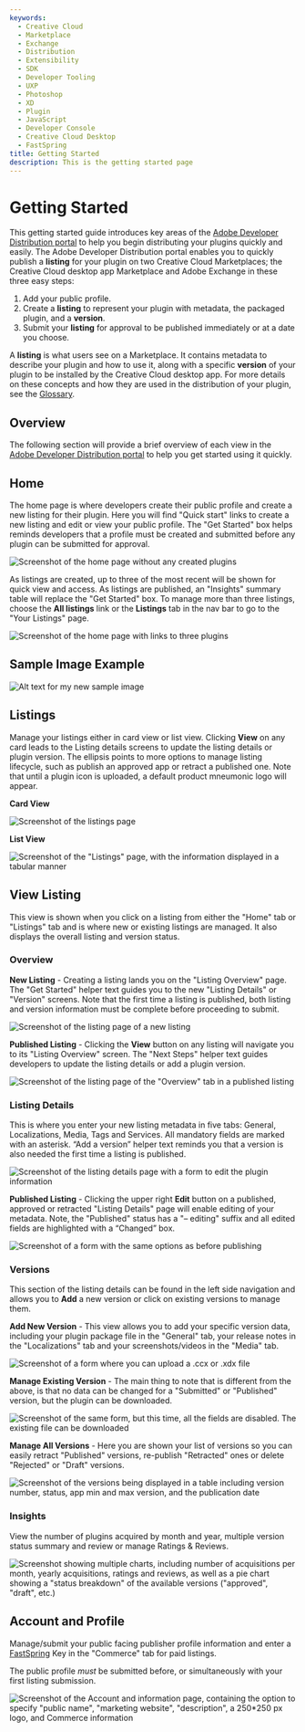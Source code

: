 ```yaml
---
keywords:
  - Creative Cloud
  - Marketplace
  - Exchange
  - Distribution
  - Extensibility
  - SDK
  - Developer Tooling
  - UXP
  - Photoshop
  - XD
  - Plugin
  - JavaScript
  - Developer Console
  - Creative Cloud Desktop
  - FastSpring
title: Getting Started
description: This is the getting started page
---
```


# Getting Started

This getting started guide introduces key areas of the [Adobe Developer Distribution portal](/distribute/home) to help you begin distributing your plugins quickly and easily. The Adobe Developer Distribution portal enables you to quickly publish a **listing** for your plugin on two Creative Cloud Marketplaces; the Creative Cloud desktop app Marketplace and Adobe Exchange in these three easy steps:

1. Add your public profile.
2. Create a **listing** to represent your plugin with metadata, the packaged plugin, and a **version**.
3. Submit your **listing** for approval to be published immediately or at a date you choose.

<InlineAlert slots="text" variant="help"/>

A **listing** is what users see on a Marketplace. It contains metadata to describe your plugin and how to use it, along with a specific **version** of your plugin to be installed by the Creative Cloud desktop app. For more details on these concepts and how they are used in the distribution of your plugin, see the [Glossary](./glossary.md).

## Overview

The following section will provide a brief overview of each view in the [Adobe Developer Distribution portal](/distribute/home) to help you get started using it quickly.

## Home

The home page is where developers create their public profile and create a new listing for their plugin. Here you will find "Quick start" links to create a new listing and edit or view your public profile. The "Get Started" box helps reminds developers that a profile must be created and submitted before any plugin can be submitted for approval.

![Screenshot of the home page without any created plugins](../images/DD_Home_first_time_user_sm.jpg)

As listings are created, up to three of the most recent will be shown for quick view and access. As listings are published, an "Insights" summary table will replace the "Get Started" box. To manage more than three listings, choose the **All listings** link or the **Listings** tab in the nav bar to go to the "Your Listings" page.

![Screenshot of the home page with links to three plugins](../images/DD_Home_returning_user.png)

## Sample Image Example

![Alt text for my new sample image](../images/a-sample-image.png)

## Listings

Manage your listings either in card view or list view. Clicking **View** on any card leads to the Listing details screens to update the listing details or plugin version. The ellipsis points to more options to manage listing lifecycle, such as publish an approved app or retract a published one. Note that until a plugin icon is uploaded, a default product mneumonic logo will appear.

**Card View**

![Screenshot of the listings page](../images/Your_Listings_card_view.png)

**List View**

![Screenshot of the "Listings" page, with the information displayed in a tabular manner](../images/Your_Listings_list_view.png)

## View Listing

This view is shown when you click on a listing from either the "Home" tab or "Listings" tab and is where new or existing listings are managed. It also displays the overall listing and version status.

### Overview

**New Listing** - Creating a listing lands you on the "Listing Overview" page. The "Get Started" helper text guides you to the new "Listing Details" or "Version" screens. Note that the first time a listing is published, both listing and version information must be complete before proceeding to submit.

![Screenshot of the listing page of a new listing](../images/Listing_Overview_new_listing.png)

**Published Listing** - Clicking the **View** button on any listing will navigate you to its "Listing Overview" screen. The "Next Steps" helper text guides developers to update the listing details or add a plugin version.

![Screenshot of the listing page of the "Overview" tab in a published listing](../images/Listing_Overview_published_listing.png)

### Listing Details

This is where you enter your new listing metadata in five tabs: General, Localizations, Media, Tags and Services. All mandatory fields are marked with an asterisk. “Add a version” helper text reminds you that a version is also needed the first time a listing is published.

![Screenshot of the listing details page with a form to edit the plugin information](../images/Listing_Details_new_listing.png)

**Published Listing** - Clicking the upper right **Edit** button on a published, approved or retracted "Listing Details" page will enable editing of your metadata. Note, the "Published" status has a "– editing" suffix and all edited fields are highlighted with a “Changed” box.

![Screenshot of a form with the same options as before publishing](../images/Listing_Details_published_listing.png)

### Versions

This section of the listing details can be found in the left side navigation and allows you to **Add** a new version or click on existing versions to manage them.

**Add New Version** - This view allows you to add your specific version data, including your plugin package file in the "General" tab, your release notes in the "Localizations" tab and your screenshots/videos in the "Media" tab.

![Screenshot of a form where you can upload a .ccx or .xdx file](../images/plugin_version_add_new_version.png)

**Manage Existing Version** - The main thing to note that is different from the above, is that no data can be changed for a "Submitted" or "Published" version, but the plugin can be downloaded.

![Screenshot of the same form, but this time, all the fields are disabled. The existing file can be downloaded](../images/plugin_version_manage_published.png)

**Manage All Versions** - Here you are shown your list of versions so you can easily retract "Published" versions, re-publish "Retracted" ones or delete "Rejected" or "Draft" versions.

![Screenshot of the versions being displayed in a table including version number, status, app min and max version, and the publication date](../images/plugin_version_manage_all.png)

### Insights

View the number of plugins acquired by month and year, multiple version status summary and review or manage Ratings & Reviews.

<!-- ![](../../images/Published_Listing_Insights.png) -->

![Screenshot showing multiple charts, including number of acquisitions per month, yearly acquisitions, ratings and reviews, as well as a pie chart showing a "status breakdown" of the available versions ("approved", "draft", etc.)](../images/Published_Listing_Insights.png)

## Account and Profile

Manage/submit your public facing publisher profile information and enter a [FastSpring](https://fastspring.com/sign-up/payee-adobe/) Key in the "Commerce" tab for paid listings.

<InlineAlert slots="text" variant="warning"/>

The public profile _must_ be submitted before, or simultaneously with your first listing submission.

<!-- ![](../../images/Account_and_Profile.png) -->

![Screenshot of the Account and information page, containing the option to specify "public name", "marketing website", "description", a 250*250 px logo, and Commerce information](../images/Account_and_Profile.png)
